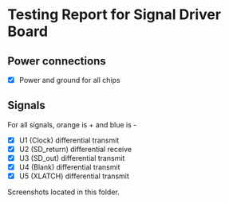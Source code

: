 # Testing Report for Signal Driver Board

## Power connections

- [x] Power and ground for all chips

## Signals

For all signals, orange is + and blue is -

- [x] U1 (Clock) differential transmit
- [x] U2 (SD_return) differential receive
- [x] U3 (SD_out) differential transmit
- [x] U4 (Blank) differential transmit
- [x] U5 (XLATCH) differential transmit

Screenshots located in this folder.
